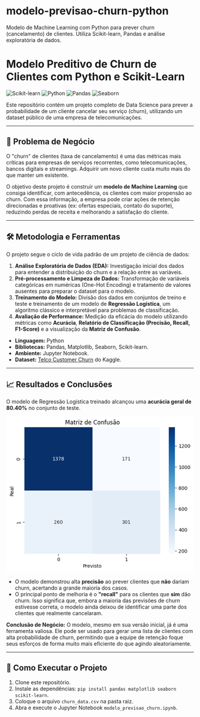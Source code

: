 # modelo-previsao-churn-python
Modelo de Machine Learning com Python para prever churn (cancelamento) de clientes. Utiliza Scikit-learn, Pandas e análise exploratória de dados.
# Modelo Preditivo de Churn de Clientes com Python e Scikit-Learn

![Scikit-learn](https://img.shields.io/badge/Scikit--learn-1.2-orange?style=for-the-badge&logo=scikit-learn)
![Python](https://img.shields.io/badge/Python-3.11-blue?style=for-the-badge&logo=python)
![Pandas](https://img.shields.io/badge/Pandas-1.5-blue?style=for-the-badge&logo=pandas)
![Seaborn](https://img.shields.io/badge/Seaborn-0.12-blue?style=for-the-badge&logo=seaborn)

Este repositório contém um projeto completo de Data Science para prever a probabilidade de um cliente cancelar seu serviço (churn), utilizando um dataset público de uma empresa de telecomunicações.

---

## 🎯 Problema de Negócio

O "churn" de clientes (taxa de cancelamento) é uma das métricas mais críticas para empresas de serviços recorrentes, como telecomunicações, bancos digitais e streamings. Adquirir um novo cliente custa muito mais do que manter um existente.

O objetivo deste projeto é construir um **modelo de Machine Learning** que consiga identificar, com antecedência, os clientes com maior propensão ao churn. Com essa informação, a empresa pode criar ações de retenção direcionadas e proativas (ex: ofertas especiais, contato do suporte), reduzindo perdas de receita e melhorando a satisfação do cliente.

---

## 🛠️ Metodologia e Ferramentas

O projeto segue o ciclo de vida padrão de um projeto de ciência de dados:

1.  **Análise Exploratória de Dados (EDA):** Investigação inicial dos dados para entender a distribuição do churn e a relação entre as variáveis.
2.  **Pré-processamento e Limpeza de Dados:** Transformação de variáveis categóricas em numéricas (One-Hot Encoding) e tratamento de valores ausentes para preparar o dataset para o modelo.
3.  **Treinamento do Modelo:** Divisão dos dados em conjuntos de treino e teste e treinamento de um modelo de **Regressão Logística**, um algoritmo clássico e interpretável para problemas de classificação.
4.  **Avaliação de Performance:** Medição da eficácia do modelo utilizando métricas como **Acurácia**, **Relatório de Classificação (Precisão, Recall, F1-Score)** e a visualização da **Matriz de Confusão**.

*   **Linguagem:** Python
*   **Bibliotecas:** Pandas, Matplotlib, Seaborn, Scikit-learn.
*   **Ambiente:** Jupyter Notebook.
*   **Dataset:** [Telco Customer Churn](https://www.kaggle.com/datasets/blastchar/telco-customer-churn) do Kaggle.

---

## 📈 Resultados e Conclusões

O modelo de Regressão Logística treinado alcançou uma **acurácia geral de 80.40%** no conjunto de teste.

![Matriz de Confusão](visualizations/matriz_confusao.png)

*   O modelo demonstrou alta **precisão** ao prever clientes que **não** dariam churn, acertando a grande maioria dos casos.
*   O principal ponto de melhoria é o **"recall"** para os clientes que **sim** dão churn. Isso significa que, embora a maioria das previsões de churn estivesse correta, o modelo ainda deixou de identificar uma parte dos clientes que realmente cancelaram.

**Conclusão de Negócio:**
O modelo, mesmo em sua versão inicial, já é uma ferramenta valiosa. Ele pode ser usado para gerar uma lista de clientes com alta probabilidade de churn, permitindo que a equipe de retenção foque seus esforços de forma muito mais eficiente do que agindo aleatoriamente.

---

## 🚀 Como Executar o Projeto

1.  Clone este repositório.
2.  Instale as dependências: `pip install pandas matplotlib seaborn scikit-learn`.
3.  Coloque o arquivo `churn_data.csv` na pasta raiz.
4.  Abra e execute o Jupyter Notebook `modelo_previsao_churn.ipynb`.
